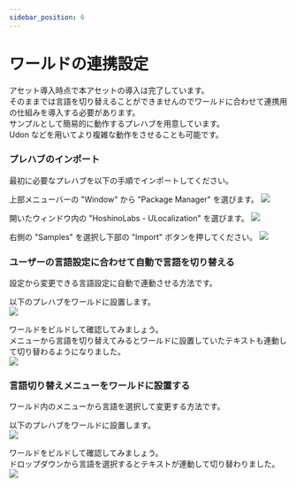 ```yaml
---
sidebar_position: 6
---
```


# ワールドの連携設定

アセット導入時点で本アセットの導入は完了しています。  
そのままでは言語を切り替えることができませんのでワールドに合わせて連携用の仕組みを導入する必要があります。  
サンプルとして簡易的に動作するプレハブを用意しています。  
Udon などを用いてより複雑な動作をさせることも可能です。

### プレハブのインポート

最初に必要なプレハブを以下の手順でインポートしてください。

上部メニューバーの "Window" から "Package Manager" を選びます。
![](img/initialization-world-import-01.png)

開いたウィンドウ内の "HoshinoLabs - ULocalization" を選びます。
![](img/initialization-world-import-02.png)

右側の "Samples" を選択し下部の "Import" ボタンを押してください。
![](img/initialization-world-import-03.png)

### ユーザーの言語設定に合わせて自動で言語を切り替える

設定から変更できる言語設定に自動で連動させる方法です。

以下のプレハブをワールドに設置します。  
![](img/initialization-world-link-vrcclient-01.png)

ワールドをビルドして確認してみましょう。  
メニューから言語を切り替えてみるとワールドに設置していたテキストも連動して切り替わるようになりました。  
![](img/initialization-world-link-vrcclient-02.gif)

### 言語切り替えメニューをワールドに設置する

ワールド内のメニューから言語を選択して変更する方法です。

以下のプレハブをワールドに設置します。  
![](img/initialization-world-language-setting-menu-01.png)

ワールドをビルドして確認してみましょう。  
ドロップダウンから言語を選択するとテキストが連動して切り替わりました。  
![](img/initialization-world-language-setting-menu-02.gif)
